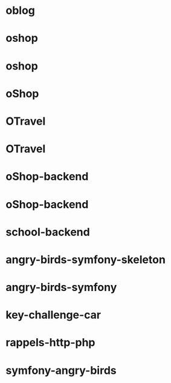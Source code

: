 # oblog
# oshop
# oshop
# oShop
# OTravel
# OTravel
# oShop-backend
# oShop-backend
# school-backend
# angry-birds-symfony-skeleton
# angry-birds-symfony
# key-challenge-car
# rappels-http-php
# symfony-angry-birds
